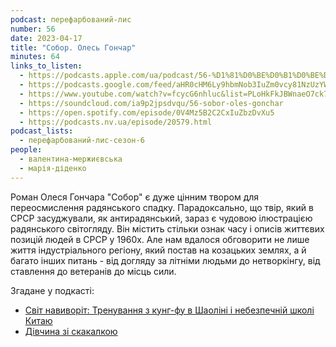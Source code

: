 ```yaml
---
podcast: перефарбований-лис
number: 56
date: 2023-04-17
title: "Собор. Олесь Гончар"
minutes: 64
links_to_listen:
  - https://podcasts.apple.com/ua/podcast/56-%D1%81%D0%BE%D0%B1%D0%BE%D1%80-%D0%BE%D0%BB%D0%B5%D1%81%D1%8C-%D0%B3%D0%BE%D0%BD%D1%87%D0%B0%D1%80/id1563575488?i=1000609242384
  - https://podcasts.google.com/feed/aHR0cHM6Ly9hbmNob3IuZm0vcy81NzUzYWEwMC9wb2RjYXN0L3Jzcw/episode/ZGViZDJjZmYtZjFjZS00ZGNiLWI1YWItODQyZTBhOWM2NjI3?sa=X&ved=0CAUQkfYCahcKEwiYhqz_k5aDAxUAAAAAHQAAAAAQAQ
  - https://www.youtube.com/watch?v=fcycG6nhluc&list=PLoHkFkJBWnaeO7ck7gFfv0i99JD7Cgz-X&index=8&pp=iAQB
  - https://soundcloud.com/ia9p2jpsdvqu/56-sobor-oles-gonchar
  - https://open.spotify.com/episode/0V4Mz5B2C2CxIuZbzDvXu5
  - https://podcasts.nv.ua/episode/20579.html
podcast_lists:
  - перефарбований-лис-сезон-6
people:
  - валентина-мержиєвська
  - марія-діденко
---
```


Роман Олеся Гончара "Собор" є дуже цінним твором для переосмислення радянського
спадку. Парадоксально, що твір, який в СРСР засуджували, як антирадянський,
зараз є чудовою ілюстрацією радянського світогляду. Він містить стільки ознак
часу і описів життєвих позицій людей в СРСР у 1960х. Але нам вдалося
обговорити не лише життя індустріального регіону, який постав на козацьких
землях, а й багато інших питань - від догляду за літніми людьми до
нетворкінгу, від ставлення до ветеранів до місць сили.

Згадане у подкасті:
- [Світ навиворіт: Тренування з кунг-фу в Шаоліні і небезпечній школі Китаю][1]
- [Дівчина зі скакалкою][2]

[1]: https://youtu.be/C1a3RxTYDsA
[2]: https://youtu.be/DoKqU98x_U4
